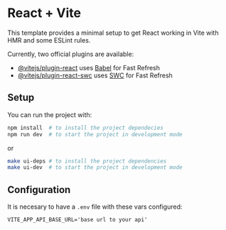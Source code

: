 # React + Vite

This template provides a minimal setup to get React working in Vite with HMR and some ESLint rules.

Currently, two official plugins are available:

- [@vitejs/plugin-react](https://github.com/vitejs/vite-plugin-react/blob/main/packages/plugin-react/README.md) uses [Babel](https://babeljs.io/) for Fast Refresh
- [@vitejs/plugin-react-swc](https://github.com/vitejs/vite-plugin-react-swc) uses [SWC](https://swc.rs/) for Fast Refresh

## Setup

You can run the project with:
```bash
npm install  # to install the project dependecies
npm run dev  # to start the project in development mode
```
or
```bash
make ui-deps # to install the project dependencies
make ui-dev  # to start the project in development mode
```

## Configuration

It is necesary to have a `.env` file with these vars configured:
```
VITE_APP_API_BASE_URL='base url to your api'
```